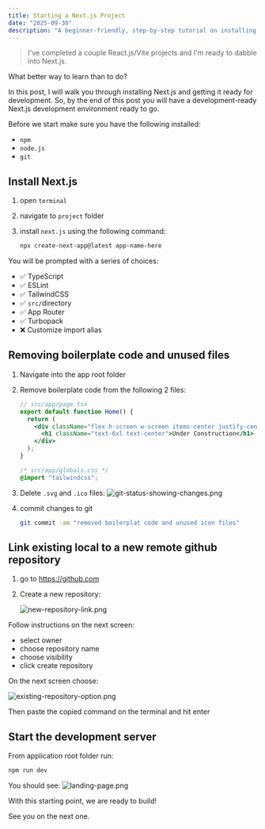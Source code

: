 ```yaml
---
title: Starting a Next.js Project
date: "2025-09-30"
description: "A beginner-friendly, step-by-step tutorial on installing and configuring a new Next.js project, from setup to development-ready."
---
```


> I've completed a couple React.js/Vite projects and I'm ready to dabble into Next.js.

What better way to learn than to do?

In this post, I will walk you through installing Next.js and getting it ready for development. So, by the end of this post you will have a development-ready Next.js development environment ready to go.

Before we start make sure you have the following installed:

- `npm`
- `node.js`
- `git`

## Install Next.js

1. open `terminal`
2. navigate to `project` folder
3. install `next.js` using the following command:

   ```bash
   npx create-next-app@latest app-name-here
   ```

You will be prompted with a series of choices:

- ✅ TypeScript
- ✅ ESLint
- ✅ TailwindCSS
- ✅ `src/`directory
- ✅ App Router
- ✅ Turbopack
- ❌ Customize import alias

## Removing boilerplate code and unused files

1. Navigate into the app root folder
2. Remove boilerplate code from the following 2 files:

   ```jsx
   // src/app/page.tsx
   export default function Home() {
     return (
       <div className="flex h-screen w-screen items-center justify-center bg-black text-white">
         <h1 className="text-6xl text-center">Under Construction</h1>
       </div>
     );
   }
   ```

   ```css
   /* src/app/globals.css */
   @import "tailwindcss";
   ```

3. Delete `.svg` and `.ico` files:
   ![git-status-showing-changes.png](/images/blog/starting-a-nextjs-project/git-status-showing-changes.png)
4. commit changes to git

   ```bash
   git commit -am "removed boilerplat code and unused icon files"
   ```

## Link existing local to a new remote github repository

1. go to https://github.com
2. Create a new repository:

   ![new-repository-link.png](/images/blog/starting-a-nextjs-project/new-repository-link.png)

Follow instructions on the next screen:

- select owner
- choose repository name
- choose visibility
- click create repository

On the next screen choose:

![existing-repository-option.png](/images/blog/starting-a-nextjs-project/existing-repository-option.png)

Then paste the copied command on the terminal and hit enter

## Start the development server

From application root folder run:

```bash
npm run dev
```

You should see:
![landing-page.png](/images/blog/starting-a-nextjs-project/landing-page.png)

With this starting point, we are ready to build!

See you on the next one.
